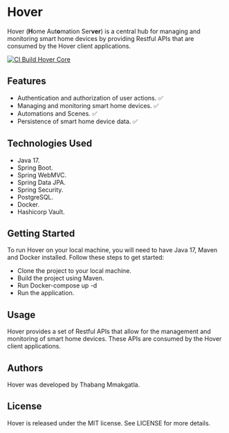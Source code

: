 # Hover
Hover (**H**ome Aut**o**mation Ser**ver**) is a central hub for managing and monitoring smart home devices by providing Restful APIs that are consumed by the Hover client applications.

[![CI Build Hover Core](https://github.com/Teiyem/hover-iot-core/actions/workflows/hover-iot-core-ci.yml/badge.svg)](https://github.com/Teiyem/hover-iot-core/actions/workflows/hover-iot-core-ci.yml)

## Features
* Authentication and authorization of user actions. ✅
* Managing and monitoring smart home devices. ✅
* Automations and Scenes. ✅
* Persistence of smart home device data. ✅

## Technologies Used
* Java 17.
* Spring Boot.
* Spring WebMVC.
* Spring Data JPA.
* Spring Security.
* PostgreSQL.
* Docker.
* Hashicorp Vault.

## Getting Started
To run Hover on your local machine, you will need to have Java 17, Maven and Docker installed. Follow these steps to get started:
* Clone the project to your local machine.
* Build the project using Maven.
* Run Docker-compose up -d
* Run the application.

## Usage
Hover provides a set of Restful APIs that allow for the management and monitoring of smart home devices. These APIs are consumed by the Hover client applications.

## Authors
Hover was developed by Thabang Mmakgatla.

## License
Hover is released under the MIT license. See LICENSE for more details.
